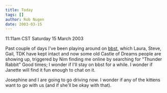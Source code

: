 ```yaml
---
title: Today
tags: []
author: Rob Nugen
date: 2003-03-15
---
```


<p class=date>11:11am CST Saturday 15 March 2003</p>

<p>Past couple of days I've been playing around on <a
href="https://www.geeky-boy.com/cgi-bin/bbs_thingie">bbst</a>, which
Laura, Steve, Gail, TDK have kept intact and now some old Castle of
Dreams people are showing up, triggered by Nim finding me online by
searching for "Thunder Rabbit" Good times; I wonder if I'll stay on
bbst for a while.  I wonder if Janette will find it fun enough to chat
on it.</p>

<p>Josephine and I are going to go driving now.  I wonder if any of
the kittens want to go with us (and if she'll be okay with that).</p>
